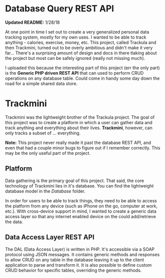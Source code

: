 # Database Query REST API

**Updated README:** 1/28/18

At one point in time I set out to create a very generalized personal data tracking system, mostly for my own uses. I wanted to be able to track anything - calories, exercise, money, etc. This project, called Trackula and then Trackmini, turned out to be overly ambitious and didn't make it very far... There's a surprising amount of design and docs in there tlaking about the project but most can be safely ignored (really not missing much).

I uploaded this because the interesting part of this project (err the only part) is the **Generic PHP driven REST API** that can used to perform CRUD operations on any database table. Could come in handy some day down the road for a simple shared data store.

# Trackmini

Trackmini was the lightweight brother of the Trackula project. The goal of this project was to create a platform in which a user can gather data and track anything and everything about their lives. **Trackmini**, however, can only tracks a subset of ... everything.

**Note:** This project never really made it past the database REST API, and even that had a couple minor bugs to figure out if I remember correctly. This may be the only useful part of the project.

## Platform

Data gathering is the primary goal of this project. That said, the core technology of Trackmini lies in it's database. You can find the lightweight database model in the *Database* folder.

In order for users to be able to track things, they need to be able to access the platform from any device (such as iPhone on the go, computer at work, etc.). With cross-device support in mind, I wanted to create a generic data access layer so that any internet enabled device on the could add/retrieve the data.

## Data Access Layer REST API

The DAL (Data Access Layer) is written in PHP. It's accessible via a SOAP protocol using JSON messages. It contains generic methods and responses to allow CRUD on any table in the database leaving it up to the client application to parse and transform it. It is also possible to define custom CRUD behavior for specific tables, overriding the generic methods.

